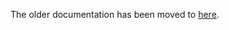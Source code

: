 The older documentation has been moved to [here](https://code.google.com/p/bwapi/wiki/OldDocumentation).